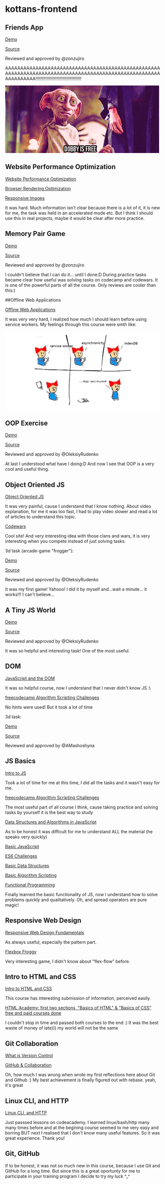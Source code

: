 # kottans-frontend

## Friends App

[Demo](https://nazmariam.github.io/friends-app)

[Source](https://github.com/nazmariam/nazmariam.github.io/tree/master/friends-app)

Reviewed and approved by @zonzujiro

AAAAAAAAAAAAAAAAAAAAAAAAAAAAAAAAAAAAAAAAAAAAAAAAAAAAAAAAAAAAAAAAAAAAAAAAAAAAAAAAAAAAAAAAAAAAAAAAAAAAAAAAAAAAAAAA!!!!!!!!!!!!!!!!!!!!!!!!!!!!!!!!!!!!!

![free](https://github.com/nazmariam/kottans-frontend/raw/master/img/1.gif)

## Website Performance Optimization

[Website Performance Optimization](https://github.com/nazmariam/kottans-frontend/raw/master/task_website_performance/1.png)

[Browser Rendering Optimization](https://github.com/nazmariam/kottans-frontend/raw/master/task_website_performance/2.png)

[Responsive Images](https://github.com/nazmariam/kottans-frontend/raw/master/task_website_performance/3.png)

It was hard. Much information isn't clear because there is a lot of it, it is new for me, the task was held in an accelerated mode etc. But I think I should use this in real projects, maybe it would be clear after more practice.

## Memory Pair Game

[Demo](https://nazmariam.github.io/memory-pair-game)

[Source](https://github.com/nazmariam/nazmariam.github.io/tree/master/memory-pair-game)

Reviewed and approved by @zonzujiro

I couldn't believe that I can do it... until I done:D 
During practice tasks became clear how useful was solving tasks on codecamp and codewars. It is one of the powerful parts of all the course. Only reviews are cooler than this:)

##Offline Web Applications

[Offline Web Applications](https://github.com/nazmariam/kottans-frontend/raw/master/task_offline_web_app/1.png)

It was very very hard, I realized how much I should learn before using service workers. My feelings through this course were smth like:

![so hard](https://github.com/nazmariam/kottans-frontend/raw/master/img/so-hard.jpg)

## OOP Exercise

[Demo](https://nazmariam.github.io/post-oop)

[Source](https://github.com/nazmariam/nazmariam.github.io/tree/master/post-oop)

Reviewed and approved by @OleksiyRudenko

At last I understood what have I doing:D
And now I see that OOP is a very cool and useful thing. 

## Object Oriented JS

[Object Oriented JS](https://github.com/nazmariam/kottans-frontend/raw/master/task_js_oop/1.png)

It was very painful, cause I understand that I know nothing. About video explanation, for me it was too fast, I had to play video slower and read a lot of articles to understand this topic.

[Codewars](https://github.com/nazmariam/kottans-frontend/raw/master/task_js_oop/2.jpg)

Cool site! And very interesting idea with those clans and wars, it is very interesting when you compete instead of just solving tasks.

3d task (arcade-game "frogger"):

[Demo](https://nazmariam.github.io/frogger)

[Source](https://github.com/nazmariam/nazmariam.github.io/tree/master/frogger)

Reviewed and approved by @OleksiyRudenko

It was my first game! Yahooo! I did it by myself and...wait a minute... it works!!! I can't believe...

## A Tiny JS World

[Demo](https://nazmariam.github.io/a-tiny-js-world)

[Source](https://github.com/nazmariam/nazmariam.github.io/tree/master/a-tiny-js-world)

Reviewed and approved by @OleksiyRudenko

It was so helpful and interesting task! One of the most useful.

## DOM

[JavaScript and the DOM](https://github.com/nazmariam/kottans-frontend/raw/master/task_js_dom/1.png)

It was so helpful course, now I understand that I never didn't know JS :\

[freecodecamp Algorithm Scripting Challenges](https://github.com/nazmariam/kottans-frontend/raw/master/task_js_dom/2.png)

No hints were used! But it took a lot of time

3d task:

[Demo](https://nazmariam.github.io/kottans)

[Source](https://github.com/nazmariam/nazmariam.github.io/blob/master/kottans/index.html)

Reviewed and approved by @AMashoshyna

## JS Basics

[Intro to JS](https://github.com/nazmariam/kottans-frontend/raw/master/task_js_basics/1.png)

Took a lot of time for me at this time, I did all the tasks and it wasn't easy for me.

[freecodecamp Algorithm Scripting Challenges](https://github.com/nazmariam/kottans-frontend/raw/master/task_js_basics/2.png)

The most useful part of all course I think, cause taking practice and solving tasks by yourself it is the best way to study

[Data Structures and Algorithms in JavaScript](https://github.com/nazmariam/kottans-frontend/raw/master/task_js_basics/3.png)

As to be honest it was difficult for me to understand ALL the material (he speaks very quickly)
 
[Basic JavaScript](https://github.com/nazmariam/kottans-frontend/raw/master/task_js_basics/4.png)

 
[ES6 Challenges](https://github.com/nazmariam/kottans-frontend/raw/master/task_js_basics/5.png)


[Basic Data Structures](https://github.com/nazmariam/kottans-frontend/raw/master/task_js_basics/6.png)


[Basic Algorithm Scripting](https://github.com/nazmariam/kottans-frontend/raw/master/task_js_basics/7.png)


[Functional Programming](https://github.com/nazmariam/kottans-frontend/raw/master/task_js_basics/8.png)

Finally learned the basic functionality of JS, now I understand how to solve problems quickly and qualitatively.
Oh, and spread operators are pure magic!


## Responsive Web Design

[Responsive Web Design Fundamentals](https://github.com/nazmariam/kottans-frontend/raw/master/task_responsive_web_design/1.png)

As always useful, especially the pattern part.

[Flexbox Froggy](https://github.com/nazmariam/kottans-frontend/raw/master/task_responsive_web_design/2.png)

Very interesting game, I didn't know about "flex-flow" before.

## Intro to HTML and CSS

[Intro to HTML and CSS](https://github.com/nazmariam/kottans-frontend/raw/master/task_html_css_intro/1.png)

This course has interesting submission of information, perceived easily.

[HTML Academy: first two sections, "Basics of HTML" & "Basics of CSS" free and paid courses done ](https://github.com/nazmariam/kottans-frontend/raw/master/task_html_css_intro/2.png)

I couldn't stop in time and passed both courses to the end :) It was the best waste of money of late))) my world will not be the same

## Git Collaboration

[What is Version Control](https://github.com/nazmariam/kottans-frontend/raw/master/task_git_collaboration/1.png)

[GitHub & Collaboration](https://github.com/nazmariam/kottans-frontend/raw/master/task_git_collaboration/2.png)

Oh, how much I was wrong when wrote my first reflections here about Git and Github :) 
My best achievement is finally figured out with rebase. yeah, it's great


## Linux CLI, and HTTP

[Linux CLI, and HTTP](https://github.com/nazmariam/kottans-frontend/raw/master/task_linux_cli/1.png)

Just passsed lessons on codeacademy.
I learned linux/bash/http many many times before and at the begining course seemed to me very easy and borring BUT next I realised that I don't know many useful features. So it was great experience. Thank you! 

## Git, GitHub

If to be honest, it was not so much new in this course, because I use Git and GitHub for a long time. But since this is a great oportunty for me to participate in your training program I decide to try my luck ^_^ 

